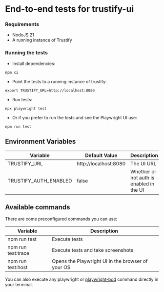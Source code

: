 # End-to-end tests for trustify-ui

### Requirements

- NodeJS 21
- A running instance of Trustify

### Running the tests

- Install dependencies:

```shell
npm ci
```

- Point the tests to a running instance of trustify:

```shell
export TRUSTIFY_URL=http://localhost:8080
```

- Run tests:

```shell
npx playwright test
```

- Or if you prefer to run the tests and see the Playwright UI use:

```shell
npm run test
```

## Environment Variables

| Variable              | Default Value         | Description                              |
| --------------------- | --------------------- | ---------------------------------------- |
| TRUSTIFY_URL          | http://localhost:8080 | The UI URL                               |
| TRUSTIFY_AUTH_ENABLED | false                 | Whether or not auth is enabled in the UI |

## Available commands

There are come preconfigured commands you can use:

| Variable           | Description                                       |
| ------------------ | ------------------------------------------------- |
| npm run test       | Execute tests                                     |
| npm run test:trace | Execute tests and take screenshots                |
| npm run test:host  | Opens the Playwright UI in the browser of your OS |

You can also execute any playwright or [playwright-bdd](https://vitalets.github.io/playwright-bdd) command directly in your terminal.
